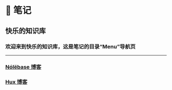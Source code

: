 # 📒 笔记

## 快乐的知识库

### 欢迎来到快乐的知识库，这是笔记的目录“Menu”导航页 

---

### [Nólëbase 博客](https://klsp.klxsx.eu.org/%E7%AC%94%E8%AE%B0/%E5%8D%9A%E5%AE%A2%E6%90%AD%E5%BB%BA/N%C3%B3l%C3%ABbase%20%E5%8D%9A%E5%AE%A2/%E7%AC%AC%E4%B8%80%E7%AB%A0%20%E9%83%A8%E7%BD%B2.html)


### [Hux 博客](https://klsp.klxsx.eu.org/%E7%AC%94%E8%AE%B0/%E5%8D%9A%E5%AE%A2%E6%90%AD%E5%BB%BA/Hux%20%E5%8D%9A%E5%AE%A2/%E7%AC%AC%E4%B8%80%E7%AB%A0%20%E9%83%A8%E7%BD%B2.html)
